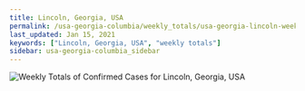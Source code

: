 ```yaml
---
title: Lincoln, Georgia, USA
permalink: /usa-georgia-columbia/weekly_totals/usa-georgia-lincoln-weekly_totals.html
last_updated: Jan 15, 2021
keywords: ["Lincoln, Georgia, USA", "weekly totals"]
sidebar: usa-georgia-columbia_sidebar
---
```


![Weekly Totals of Confirmed Cases for Lincoln, Georgia, USA](/covid_tracker/images/graphs/usa-georgia-lincoln-weekly_totals_graph.png)
